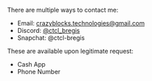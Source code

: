 There are multiple ways to contact me:

- Email: [crazyblocks.technologies@gmail.com](mailto:crazyblocks.technologies@gmail.com)
- Discord: [@ctcl_bregis](https://discord.com/users/410599005735878667)
- Snapchat: @ctcl-bregis

These are available upon legitimate request:

- Cash App
- Phone Number
